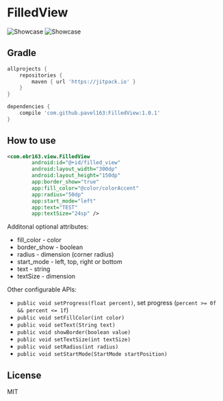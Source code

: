 # FilledView

![Showcase](https://github.com/pavel163/FilledView/blob/master/files/gif1.gif)
![Showcase](https://github.com/pavel163/FilledView/blob/master/files/gif2.gif)

## Gradle

```gradle
allprojects {
    repositories {
        maven { url 'https://jitpack.io' }
    }
}
```

```gradle
dependencies {
    compile 'com.github.pavel163:FilledView:1.0.1'
}
```

## How to use

```xml
<com.ebr163.view.FilledView
        android:id="@+id/filled_view"
        android:layout_width="300dp"
        android:layout_height="150dp"
        app:border_show="true"
        app:fill_color="@color/colorAccent"
        app:radius="50dp"
        app:start_mode="left"
        app:text="TEST"
        app:textSize="24sp" />
```

Additonal optional attributes:

* fill_color - color
* border_show - boolean
* radius - dimension (corner radius)
* start_mode - left, top, right or bottom
* text - string
* textSize - dimension

Other configurable APIs:

* `public void setProgress(float percent)`, set progress (`percent >= 0f && percent <= 1f`)
* `public void setFillColor(int color)`
* `public void setText(String text)`
* `public void showBorder(boolean value)`
* `public void setTextSize(int textSize)`
* `public void setRadius(int radius)`
* `public void setStartMode(StartMode startPosition)`

## License
MIT

